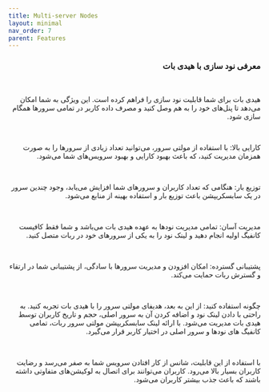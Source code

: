 ```yaml
---
title: Multi-server Nodes
layout: minimal
nav_order: 7
parent: Features
---
```


<head>
    <meta charset="utf-8">
    <link rel="stylesheet" href="https://b3h1z.github.io/HidyBot-Docs/assets/css/style.css">
    <link rel="icon" href="https://b3h1z.github.io/HidyBot-Docs/favicon.ico" type="image/x-icon">
</head>
<div dir="rtl">

<h3>معرفی نود سازی با هیدی بات</h3>
<br>
<p>هیدی بات برای شما قابلیت نود سازی را فراهم کرده است. این ویژگی به شما امکان می‌دهد تا پنل‌های خود را به هم وصل کنید و مصرف داده کاربر در تمامی سرورها همگام سازی شود.</p>
<br>
<p>کارایی بالا: با استفاده از مولتی سرور، می‌توانید تعداد زیادی از سرورها را به صورت همزمان مدیریت کنید، که باعث بهبود کارایی و بهبود سرویس‌های شما می‌شود.</p>
<br>
<p>توزیع بار: هنگامی که تعداد کاربران و سرورهای شما افزایش می‌یابد، وجود چندین سرور در یک سابسکریپشن باعث توزیع بار و استفاده بهینه از منابع می‌شود.</p>
<br>
<p>مدیریت آسان: تمامی مدیریت نودها به عهده هیدی بات می‌باشد و شما فقط کافیست کانفیگ اولیه انجام دهید و لینک نود را به یکی از سرورهای خود در ربات متصل کنید.</p>
<br>
<p>پشتیبانی گسترده: امکان افزودن و مدیریت سرورها با سادگی، از پشتیبانی شما در ارتقاء و گسترش ربات حمایت می‌کند.</p>
<br>
<p>چگونه استفاده کنید: از این به بعد، هدیفای مولتی سرور را با هیدی بات تجربه کنید. به راحتی با دادن لینک نود و اضافه کردن آن به سرور اصلی، حجم و تاریخ کاربران توسط هیدی بات مدیریت می‌شود. با ارائه لینک سابسکریپشن مولتی سرور ربات، تمامی کانفیگ های نودها و سرور اصلی در اختیار کاربر قرار می‌گیرد.</p>
<br>
<p>با استفاده از این قابلیت، شانس از کار افتادن سرویس شما به صفر می‌رسد و رضایت کاربران بسیار بالا می‌رود. کاربران می‌توانند برای اتصال به لوکیشن‌های متفاوتی داشته باشند که باعث جذب بیشتر کاربران می‌شود.</p>

</div>
